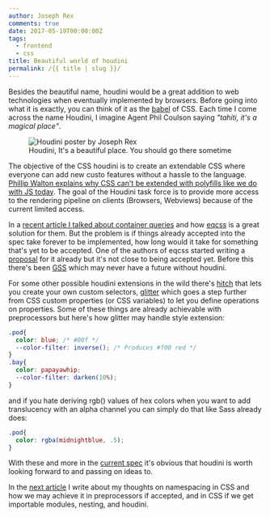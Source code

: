 ```yaml
---
author: Joseph Rex
comments: true
date: 2017-05-19T00:00:00Z
tags:
  - frontend
  - css
title: Beautiful world of houdini
permalink: /{{ title | slug }}/
---
```


Besides the beautiful name, houdini would be a great addition to web technologies when eventually implemented by browsers. Before going into what it is exactly, you can think of it as the [babel][1] of CSS. Each time I come across the name Houdini, I imagine Agent Phil Coulson saying _"tahiti, it's a magical place"_.
<!--more-->

<figure class="figure--fullwidth">
<img src="https://res.cloudinary.com/strich/image/upload/v1494943349/Houdini_tndspt.jpg" alt="Houdini poster by Joseph Rex" class="image">
<figcaption>Houdini, It's a beautiful place. You should go there sometime</figcaption>
</figure>

The objective of the CSS houdini is to create an extendable CSS where everyone can add new custo features without a hassle to the language. [Phillip Walton explains why CSS can't be extended with polyfills like we do with JS today][2]. The goal of the Houdini task force is to provide more access to the rendering pipeline on clients (Browsers, Webviews) because of the current limited access.

In a [recent article I talked about container queries][3] and how [eqcss][4] is a great solution for them. But the problem is if things already accepted into the spec take forever to be implemented, how long would it take for something that's yet to be accepted. One of the authors of eqcss started writing a [proposal][5] for it already but it's not close to being accepted yet. Before this there's been [GSS][6] which may never have a future without houdini.

For some other possible houdini extensions in the wild there's [hitch][7] that lets you create your own custom selectors, [glitter][8] which goes a step further from CSS custom properties (or CSS variables) to let you define operations on properties. Some of these things are already achievable with preprocessors but here's how glitter may handle style extension:

```scss
.pod{
  color: blue; /* #00f */
  --color-filter: inverse(); /* Produces #f00 red */
}
.bay{
  color: papayawhip;
  --color-filter: darken(10%);
}
```

and if you hate deriving rgb() values of hex colors when you want to add translucency with an alpha channel you can simply do that like Sass already does:

```scss
.pod{
  color: rgba(midnightblue, .5);
}
```

With these and more in the [current spec][9] it's obvious that houdini is worth looking forward to and passing on ideas to.

In the [next article][10] I write about my thoughts on namespacing in CSS and how we may achieve it in preprocessors if accepted, and in CSS if we get importable modules, nesting, and houdini.

[1]: https://babeljs.io
[2]: https://www.smashingmagazine.com/2016/03/houdini-maybe-the-most-exciting-development-in-css-youve-never-heard-of/#so-why-dont-we-just-write-more-css-polyfills
[3]: https://josephrex.me/anticipated-birth-of-element-queries/
[4]: http://elementqueries.com
[5]: https://tomhodgins.github.io/element-queries-spec/element-queries.html
[6]: http://gridstylesheets.org/
[7]: https://github.com/bkardell/Hitch/wiki/FAQ
[8]: https://github.com/GlitterOrg/pipeline
[9]: https://github.com/w3c/css-houdini-drafts/wiki/specs
[10]: https://josephrex.me/enter-sass-namespacing/
